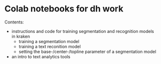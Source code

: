 # Colab notebooks for dh work

Contents:

* instructions and code for training segmentation and recognition models in kraken
  * training a segmentation model
  * training a text reconition model
  * setting the base-/center-/topline parameter of a segmentation model
* an intro to text analytics tools
